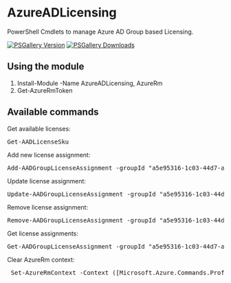 # AzureADLicensing

PowerShell Cmdlets to manage Azure AD Group based Licensing.

[![PSGallery Version](https://img.shields.io/powershellgallery/v/AzureADLicensing.svg?style=flat-square&label=PSGallery%20Version)](https://www.powershellgallery.com/packages/AzureADLicensing) [![PSGallery Downloads](https://img.shields.io/powershellgallery/dt/AzureADLicensing?style=flat-square&label=PSGallery%20Downloads)](https://www.powershellgallery.com/packages/AzureADLicensing)

## Using the module

1. Install-Module -Name AzureADLicensing, AzureRm
2. Get-AzureRmToken

## Available commands

Get available licenses:
<pre>Get-AADLicenseSku</pre>

Add new license assignment:
<pre>Add-AADGroupLicenseAssignment -groupId "a5e95316-1c03-44d7-afac-efd0e788122c" -accountSkuId "nicolasuter:FLOW_FREE"</pre>

Update license assignment:
<pre>Update-AADGroupLicenseAssignment -groupId "a5e95316-1c03-44d7-afac-efd0e788122c" -accountSkuId "nicolasuter:FLOW_FREE"</pre>

Remove license assignment:
<pre>Remove-AADGroupLicenseAssignment -groupId "a5e95316-1c03-44d7-afac-efd0e788122c" -accountSkuId "nicolasuter:FLOW_FREE"</pre>

Get license assignments:
<pre>Get-AADGroupLicenseAssignment -groupId "a5e95316-1c03-44d7-afac-efd0e788122c"</pre>

Clear AzureRm context:
<pre> Set-AzureRmContext -Context ([Microsoft.Azure.Commands.Profile.Models.PSAzureContext]::new()) </pre>
